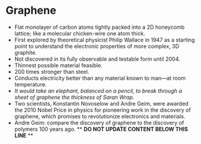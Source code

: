 Graphene
========

* Flat monolayer of carbon atoms tightly packed into a 2D honeycomb lattice; like a molecular chicken-wire one atom thick.
* First explored by theoretical physicist Philip Wallace in 1947 as a starting point to understand the electronic properties of more complex, 3D graphite.
* Not discovered in its fully observable and testable form until 2004.
* Thinnest possible material feasible.
* 200 times stronger than steel.
* Conducts electricity better than any material known to man&mdash;at room temperature.
* _It would take an elephant, balanced on a pencil, to break through a sheet of graphene the thickness of Saran Wrap_.
* Two scientists, Konstantin Novoselow and Andre Geim, were awarded the 2010 Nobel Price in physics for pioneering work in the discovery of graphene, which promises to revolutionize electronics and materials.
* Andre Geim: compare the discovery of graphene to the discovery of polymers 100 years ago.
** **DO NOT UPDATE CONTENT BELOW THIS LINE** **

